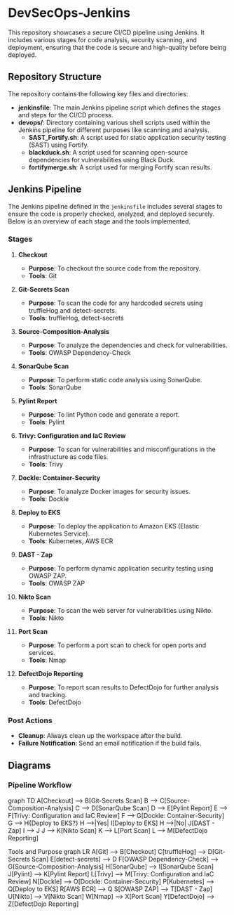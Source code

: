 # DevSecOps-Jenkins

This repository showcases a secure CI/CD pipeline using Jenkins. It includes various stages for code analysis, security scanning, and deployment, ensuring that the code is secure and high-quality before being deployed.

## Repository Structure

The repository contains the following key files and directories:

- **jenkinsfile**: The main Jenkins pipeline script which defines the stages and steps for the CI/CD process.
- **devops/**: Directory containing various shell scripts used within the Jenkins pipeline for different purposes like scanning and analysis.
  - **SAST_Fortify.sh**: A script used for static application security testing (SAST) using Fortify.
  - **blackduck.sh**: A script used for scanning open-source dependencies for vulnerabilities using Black Duck.
  - **fortifymerge.sh**: A script used for merging Fortify scan results.

## Jenkins Pipeline

The Jenkins pipeline defined in the `jenkinsfile` includes several stages to ensure the code is properly checked, analyzed, and deployed securely. Below is an overview of each stage and the tools implemented.

### Stages

1. **Checkout**
   - **Purpose**: To checkout the source code from the repository.
   - **Tools**: Git

2. **Git-Secrets Scan**
   - **Purpose**: To scan the code for any hardcoded secrets using truffleHog and detect-secrets.
   - **Tools**: truffleHog, detect-secrets

3. **Source-Composition-Analysis**
   - **Purpose**: To analyze the dependencies and check for vulnerabilities.
   - **Tools**: OWASP Dependency-Check

4. **SonarQube Scan**
   - **Purpose**: To perform static code analysis using SonarQube.
   - **Tools**: SonarQube

5. **Pylint Report**
   - **Purpose**: To lint Python code and generate a report.
   - **Tools**: Pylint

6. **Trivy: Configuration and IaC Review**
   - **Purpose**: To scan for vulnerabilities and misconfigurations in the infrastructure as code files.
   - **Tools**: Trivy

7. **Dockle: Container-Security**
   - **Purpose**: To analyze Docker images for security issues.
   - **Tools**: Dockle

8. **Deploy to EKS**
   - **Purpose**: To deploy the application to Amazon EKS (Elastic Kubernetes Service).
   - **Tools**: Kubernetes, AWS ECR

9. **DAST - Zap**
   - **Purpose**: To perform dynamic application security testing using OWASP ZAP.
   - **Tools**: OWASP ZAP

10. **Nikto Scan**
    - **Purpose**: To scan the web server for vulnerabilities using Nikto.
    - **Tools**: Nikto

11. **Port Scan**
    - **Purpose**: To perform a port scan to check for open ports and services.
    - **Tools**: Nmap

12. **DefectDojo Reporting**
    - **Purpose**: To report scan results to DefectDojo for further analysis and tracking.
    - **Tools**: DefectDojo

### Post Actions

- **Cleanup**: Always clean up the workspace after the build.
- **Failure Notification**: Send an email notification if the build fails.

## Diagrams

### Pipeline Workflow


graph TD
    A[Checkout] --> B[Git-Secrets Scan]
    B --> C[Source-Composition-Analysis]
    C --> D[SonarQube Scan]
    D --> E[Pylint Report]
    E --> F[Trivy: Configuration and IaC Review]
    F --> G[Dockle: Container-Security]
    G --> H{Deploy to EKS?}
    H -->|Yes| I[Deploy to EKS]
    H -->|No| J[DAST - Zap]
    I --> J
    J --> K[Nikto Scan]
    K --> L[Port Scan]
    L --> M[DefectDojo Reporting]


Tools and Purpose
graph LR
    A[Git] --> B[Checkout]
    C[truffleHog] --> D[Git-Secrets Scan]
    E[detect-secrets] --> D
    F[OWASP Dependency-Check] --> G[Source-Composition-Analysis]
    H[SonarQube] --> I[SonarQube Scan]
    J[Pylint] --> K[Pylint Report]
    L[Trivy] --> M[Trivy: Configuration and IaC Review]
    N[Dockle] --> O[Dockle: Container-Security]
    P[Kubernetes] --> Q[Deploy to EKS]
    R[AWS ECR] --> Q
    S[OWASP ZAP] --> T[DAST - Zap]
    U[Nikto] --> V[Nikto Scan]
    W[Nmap] --> X[Port Scan]
    Y[DefectDojo] --> Z[DefectDojo Reporting]
